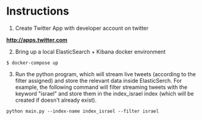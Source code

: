 # Instructions

1. Create Twitter App with developer account on twitter 

**http://apps.twitter.com**

2. Bring up a local ElasticSearch + Kibana docker environment

```
$ docker-compose up
```

3. Run the python program, which will stream live tweets (according to the filter assigned) and store the relevant data inside ElasticSerch. For example, the following command will filter streaming tweets with the keyword "israel" and store them in the index_israel index (which will be created if doesn't already exist).
```
python main.py --index-name index_israel --filter israel
```